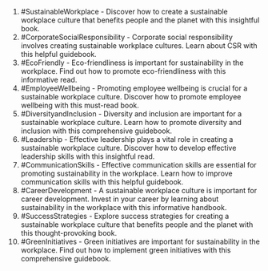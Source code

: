 1. #SustainableWorkplace - Discover how to create a sustainable workplace culture that benefits people and the planet with this insightful book.
2. #CorporateSocialResponsibility - Corporate social responsibility involves creating sustainable workplace cultures. Learn about CSR with this helpful guidebook.
3. #EcoFriendly - Eco-friendliness is important for sustainability in the workplace. Find out how to promote eco-friendliness with this informative read.
4. #EmployeeWellbeing - Promoting employee wellbeing is crucial for a sustainable workplace culture. Discover how to promote employee wellbeing with this must-read book.
5. #DiversityandInclusion - Diversity and inclusion are important for a sustainable workplace culture. Learn how to promote diversity and inclusion with this comprehensive guidebook.
6. #Leadership - Effective leadership plays a vital role in creating a sustainable workplace culture. Discover how to develop effective leadership skills with this insightful read.
7. #CommunicationSkills - Effective communication skills are essential for promoting sustainability in the workplace. Learn how to improve communication skills with this helpful guidebook.
8. #CareerDevelopment - A sustainable workplace culture is important for career development. Invest in your career by learning about sustainability in the workplace with this informative handbook.
9. #SuccessStrategies - Explore success strategies for creating a sustainable workplace culture that benefits people and the planet with this thought-provoking book.
10. #GreenInitiatives - Green initiatives are important for sustainability in the workplace. Find out how to implement green initiatives with this comprehensive guidebook.
